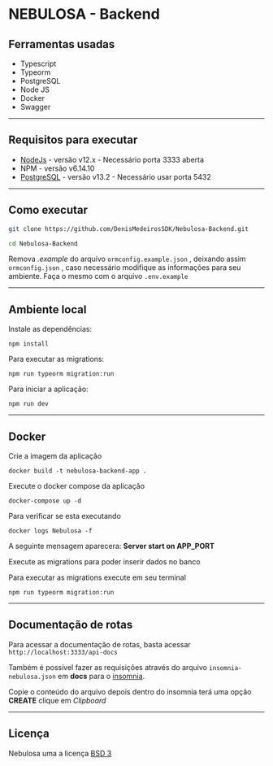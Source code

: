 # NEBULOSA - Backend

## Ferramentas usadas

- Typescript
- Typeorm
- PostgreSQL
- Node JS
- Docker
- Swagger

---

## Requisitos para executar

- [NodeJs](https://nodejs.org/en/) - versão v12.x - Necessário porta 3333 aberta
- NPM - versão v6.14.10
- [PostgreSQL](https://www.postgresql.org/download/) - versão v13.2 - Necessário usar porta 5432

---

## Como executar

```bash
git clone https://github.com/DenisMedeirosSDK/Nebulosa-Backend.git

cd Nebulosa-Backend

```

Remova _.example_ do arquivo `ormconfig.example.json` , deixando assim
`ormconfig.json` , caso necessário modifique as informações para seu ambiente.
Faça o mesmo com o arquivo `.env.example`

---

## Ambiente local

Instale as dependências:

`npm install`

Para executar as migrations:

`npm run typeorm migration:run`

Para iniciar a aplicação:

`npm run dev`

---

## Docker

Crie a imagem da aplicação

`docker build -t nebulosa-backend-app .`

Execute o docker compose da aplicação

`docker-compose up -d`

Para verificar se esta executando

`docker logs Nebulosa -f`

A seguinte mensagem aparecera: **Server start on APP_PORT**

Execute as migrations para poder inserir dados no banco

Para executar as migrations execute em seu terminal

`npm run typeorm migration:run`

---

## Documentação de rotas

Para acessar a documentação de rotas, basta acessar `http://localhost:3333/api-docs`

Também é possível fazer as requisições através do arquivo `insomnia-nebulosa.json` em **docs** para o
[insomnia](https://insomnia.rest/).

Copie o conteúdo do arquivo depois dentro do insomnia terá uma opção **CREATE** clique em _Clipboard_

---

## Licença

Nebulosa uma a licença [BSD 3](LICENSE)
